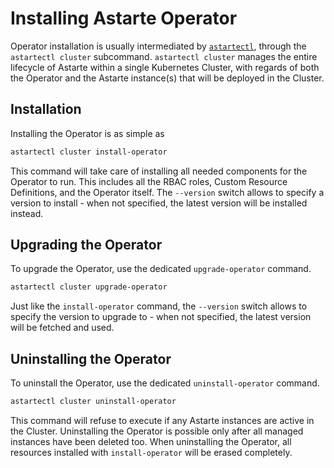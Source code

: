 # Installing Astarte Operator

Operator installation is usually intermediated by [`astartectl`](https://github.com/astarte-platform/astartectl),
through the `astartectl cluster` subcommand. `astartectl cluster` manages the entire lifecycle of Astarte within
a single Kubernetes Cluster, with regards of both the Operator and the Astarte instance(s) that will be deployed
in the Cluster.

## Installation

Installing the Operator is as simple as

```bash
astartectl cluster install-operator
```

This command will take care of installing all needed components for the Operator to run. This includes all the
RBAC roles, Custom Resource Definitions, and the Operator itself. The `--version` switch allows to specify a
version to install - when not specified, the latest version will be installed instead.

## Upgrading the Operator

To upgrade the Operator, use the dedicated `upgrade-operator` command.

```bash
astartectl cluster upgrade-operator
```

Just like the `install-operator` command, the `--version` switch allows to specify the version to upgrade to -
when not specified, the latest version will be fetched and used.

## Uninstalling the Operator

To uninstall the Operator, use the dedicated `uninstall-operator` command.

```bash
astartectl cluster uninstall-operator
```

This command will refuse to execute if any Astarte instances are active in the Cluster. Uninstalling the Operator
is possible only after all managed instances have been deleted too.
When uninstalling the Operator, all resources installed with `install-operator` will be erased completely.
